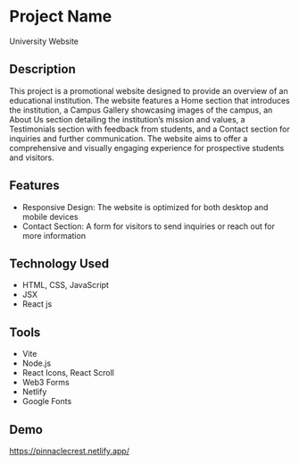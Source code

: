 # Project Name
University Website

## Description
This project is a promotional website designed to provide an overview of an educational institution. The website features a Home section that introduces the institution, a Campus Gallery showcasing images of the campus, an About Us section detailing the institution’s mission and values, a Testimonials section with feedback from students, and a Contact section for inquiries and further communication. The website aims to offer a comprehensive and visually engaging experience for prospective students and visitors.

## Features
- Responsive Design: The website is optimized for both desktop and mobile devices
- Contact Section: A form for visitors to send inquiries or reach out for more information

## Technology Used
- HTML, CSS, JavaScript
- JSX
- React js

## Tools
- Vite
- Node.js
- React Icons, React Scroll
- Web3 Forms
- Netlify
- Google Fonts


## Demo
https://pinnaclecrest.netlify.app/

